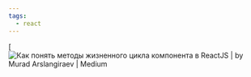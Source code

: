 ```yaml
---
tags:
  - react
---
```

[![Как понять методы жизненного цикла компонента в ReactJS | by Murad  Arslangiraev | Medium](https://miro.medium.com/v2/resize:fit:1114/1*nPVRlmGl7ui-hGqkNgNVJg.png)